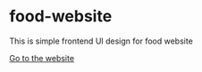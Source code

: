 # food-website
This is simple frontend UI design for food website

[Go to the website](https://mrvikashkumar.github.io/food-website/)
